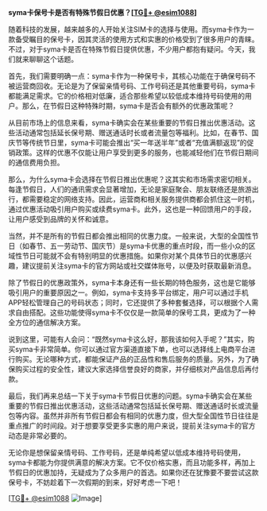 **syma卡保号卡是否有特殊节假日优惠？[[TG💪+ @esim1088](https://t.me/s/esim1088)]**

随着科技的发展，越来越多的人开始关注SIM卡的选择与使用。而syma卡作为一款备受瞩目的保号卡，因其灵活的使用方式和实惠的价格受到了很多用户的青睐。不过，对于syma卡是否在特殊节假日提供优惠，不少用户都抱有疑问。今天，我们就来聊聊这个话题。

首先，我们需要明确一点：syma卡作为一种保号卡，其核心功能在于确保号码不被运营商回收。无论是为了保留亲情号码、工作号码还是其他重要号码，syma卡都能满足需求。它的价格相对低廉，适合那些希望以较低成本维持号码使用的用户。那么，在节假日这种特殊时期，syma卡是否会有额外的优惠政策呢？

从目前市场上的信息来看，syma卡确实会在某些重要的节假日推出优惠活动。这些活动通常包括延长保号期、赠送通话时长或者流量包等福利。比如，在春节、国庆节等传统节日里，syma卡可能会推出“买一年送半年”或者“充值满额返现”的促销政策。这样的优惠不仅能让用户享受到更多的服务，也能减轻他们在节假日期间的通信费用负担。

那么，为什么syma卡会选择在节假日推出优惠呢？这其实和市场需求密切相关。每逢节假日，人们的通讯需求会显著增加，无论是家庭聚会、朋友联络还是旅游出行，都需要稳定的网络支持。因此，运营商和相关服务提供商都会抓住这一时机，通过优惠活动吸引用户购买或续费syma卡。此外，这也是一种回馈用户的手段，让用户感受到品牌的关怀和诚意。

当然，并不是所有的节假日都会推出相同的优惠力度。一般来说，大型的全国性节日（如春节、五一劳动节、国庆节）是syma卡优惠的重点时段，而一些小众的区域性节日可能就不会有特别明显的优惠措施。如果你对某个具体节日的优惠感兴趣，建议提前关注syma卡的官方网站或社交媒体账号，以便及时获取最新消息。

除了节假日的优惠政策外，syma卡本身还有一些长期的特色服务，这也是它能够吸引用户的重要原因之一。例如，syma卡支持多平台绑定，用户可以通过手机APP轻松管理自己的号码状态；同时，它还提供了多种套餐选择，可以根据个人需求自由搭配。这些功能使得syma卡不仅仅是一款简单的保号工具，更成为了一种全方位的通信解决方案。

说到这里，可能有人会问：“既然syma卡这么好，那我该如何入手呢？”其实，购买syma卡非常简单。你可以通过官方渠道直接下单，也可以选择线上电商平台进行购买。无论哪种方式，都能保证产品的正品性和售后服务的质量。另外，为了确保购买过程的安全性，建议大家选择信誉良好的商家，并仔细核对产品信息后再付款。

最后，我们再来总结一下关于syma卡节假日优惠的问题。syma卡确实会在某些重要的节假日推出优惠活动，这些活动通常包括延长保号期、赠送通话时长或流量包等内容。虽然并非所有节假日都会有相同的优惠力度，但大型全国性节日往往是重点推广的时间段。对于想要享受更多实惠的用户来说，提前关注syma卡的官方动态是非常必要的。

无论你是想保留亲情号码、工作号码，还是单纯希望以低成本维持号码使用，syma卡都能为你提供满意的解决方案。它不仅价格实惠，而且功能多样，再加上节假日的优惠加持，无疑成为了众多用户的首选。如果你还在犹豫要不要尝试这款保号卡，不妨趁着下一次假期的到来，好好考虑一下吧！

[[TG💪+ @esim1088](https://t.me/s/esim1088) ![Image](https://i.postimg.cc/4NQfJmqS/Snipaste-2025-05-13-00-14-12.png)]